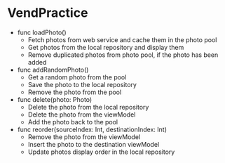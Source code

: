 # VendPractice

- func loadPhoto()
  - Fetch photos from web service and cache them in the photo pool
  - Get photos from the local repository and display them
  - Remove duplicated photos from photo pool, if the photo has been added
- func addRandomPhoto()
  - Get a random photo from the pool
  - Save the photo to the local repository 
  - Remove the photo from the pool 
- func delete(photo: Photo)
  - Delete the photo from the local repository
  - Delete the photo from the viewModel
  - Add the photo back to the pool
- func reorder(sourceIndex: Int, destinationIndex: Int)
  - Remove the photo from the viewModel
  - Insert the photo to the destination viewModel
  - Update photos display order in the local repository

